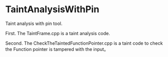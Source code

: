 # TaintAnalysisWithPin
Taint analysis with pin tool.

First. 
  The TaintFrame.cpp is a taint analysis code.
  
Second.
  The CheckTheTaintedFunctionPointer.cpp is a taint code to check the Function pointer is tampered with the input。
